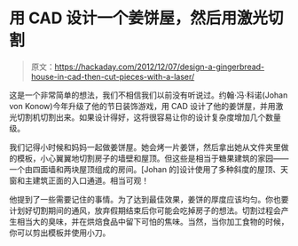 # 用 CAD 设计一个姜饼屋，然后用激光切割

> 原文：<https://hackaday.com/2012/12/07/design-a-gingerbread-house-in-cad-then-cut-pieces-with-a-laser/>

这是一个非常简单的想法，我们不相信我们以前没有听说过。约翰·冯·科诺(Johan von Konow)今年升级了他的节日装饰游戏，用 CAD 设计了他的姜饼屋，并用激光切割机切割出来。如果设计得好，这将很容易让你的设计复杂度增加几个数量级。

我们记得小时候和妈妈一起做姜饼屋。她会烤一片姜饼，然后拿出她从文件夹里做的模板，小心翼翼地切割房子的墙壁和屋顶。但这些是相当于糖果建筑的家园——一个由四面墙和两块屋顶组成的房间。[Johan 的]设计使用了多种斜度的屋顶、天窗和主建筑正面的入口通道。相当可观！

他提到了一些需要记住的事情。为了达到最佳效果，姜饼的厚度应该均匀。你也要计划好切割期间的通风，放弃假期结束后你可能会吃掉房子的想法。切割过程会产生相当大的臭味，并在烘焙食品中留下可怕的焦味。当然，当你加工食物的时候，你可以剪出模板并使用小刀。